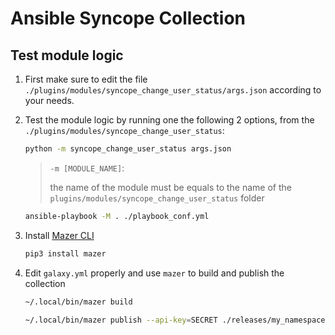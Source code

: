 # Ansible Syncope Collection

## Test module logic

1. First make sure to edit the file `./plugins/modules/syncope_change_user_status/args.json` 
according to your needs.

1. Test the module logic by running one the following 2 options, from the 
   `./plugins/modules/syncope_change_user_status`:
    ```sh
    python -m syncope_change_user_status args.json
    ```
    > `-m [MODULE_NAME]`:
    >
    > the name of the module must be equals to the name 
    > of the `plugins/modules/syncope_change_user_status` folder 
 
    ```sh
    ansible-playbook -M . ./playbook_conf.yml
    ```
 
1. Install [Mazer CLI](https://galaxy.ansible.com/docs/mazer/install.html#latest-stable-release)
    ```sh
    pip3 install mazer
    ```

1. Edit `galaxy.yml` properly and use `mazer` to build and publish the collection
    ```sh
    ~/.local/bin/mazer build
    
    ~/.local/bin/mazer publish --api-key=SECRET ./releases/my_namespace-syncope-1.0.0.tar.gz
    ```
